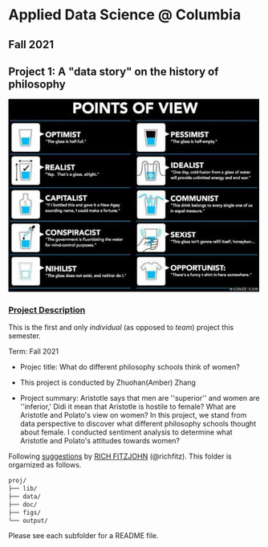 # Applied Data Science @ Columbia
## Fall 2021
## Project 1: A "data story" on the history of philosophy

<img src="figs/100126-the-glass.jpeg" width="500">

### [Project Description](doc/)
This is the first and only *individual* (as opposed to *team*) project this semester. 

Term: Fall 2021

+ Projec title: What do different philosophy schools think of women?
+ This project is conducted by Zhuohan(Amber) Zhang

+ Project summary: Aristotle says that men are ''superior'' and women are ''inferior,' Didi it mean that Aristotle is hostile to female? What are Aristotle and Polato's view on women?
In this project, we stand from data perspective to discover what different philosophy schools thought about female. I conducted sentiment analysis to determine what Aristotle and Polato's attitudes towards women?

Following [suggestions](http://nicercode.github.io/blog/2013-04-05-projects/) by [RICH FITZJOHN](http://nicercode.github.io/about/#Team) (@richfitz). This folder is orgarnized as follows.

```
proj/
├── lib/
├── data/
├── doc/
├── figs/
└── output/
```

Please see each subfolder for a README file.

